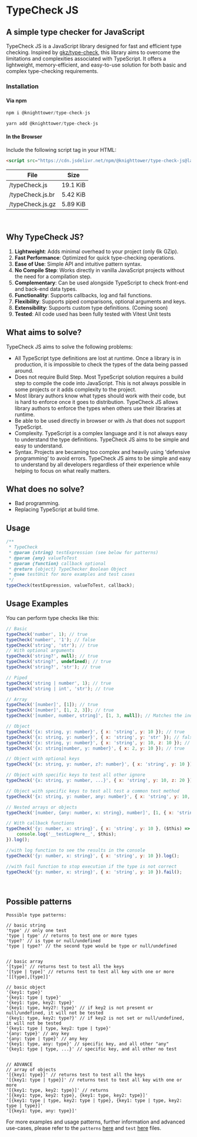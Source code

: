 # TypeCheck JS

## A simple type checker for JavaScript

TypeCheck JS is a JavaScript library designed for fast and efficient type checking. Inspired by [gkz/type-check](https://github.com/gkz/type-check), this library aims to overcome the limitations and complexities associated with TypeScript. It offers a lightweight, memory-efficient, and easy-to-use solution for both basic and complex type-checking requirements.

### Installation

#### Via npm

```javascript
npm i @knighttower/type-check-js
```

```javascript
yarn add @knighttower/type-check-js
```

#### In the Browser

Include the following script tag in your HTML:

```html
<script src="https://cdn.jsdelivr.net/npm/@knighttower/type-check-js@latest/dist/typeCheck.min.js"></script>
```

| File             | Size     |
| ---------------- | -------- |
| /typeCheck.js    | 19.1 KiB |
| /typeCheck.js.br | 5.42 KiB |
| /typeCheck.js.gz | 5.89 KiB |

<br/>

## Why TypeCheck JS?

1. **Lightweight**: Adds minimal overhead to your project (only 6k GZip).
2. **Fast Performance**: Optimized for quick type-checking operations.
3. **Ease of Use**: Simple API and intuitive pattern syntax.
4. **No Compile Step**: Works directly in vanilla JavaScript projects without the need for a compilation step.
5. **Complementary**: Can be used alongside TypeScript to check front-end and back-end data types.
6. **Functionality**: Supports callbacks, log and fail functions.
7. **Flexibility**: Supports piped comparisons, optional arguments and keys.
8. **Extensibility**: Supports custom type definitions. (Coming soon)
9. **Tested**: All code used has been fully tested with Vitest Unit tests

## What aims to solve?

TypeCheck JS aims to solve the following problems:

-   All TypeScript type definitions are lost at runtime. Once a library is in production, it is impossible to check the types of the data being passed around.
-   Does not require Build Step. Most TypeScript solution requires a build step to compile the code into JavaScript. This is not always possible in some projects or it adds complexity to the project.
-   Most library authors know what types should work with their code, but is hard to enforce once it goes to distribution. TypeCheck JS allows library authors to enforce the types when others use their libraries at runtime.
-   Be able to be used directly in browser or with Js that does not support TypeScript.
-   Complexity. TypeScript is a complex language and it is not always easy to understand the type definitions. TypeCheck JS aims to be simple and easy to understand.
-   Syntax. Projects are becaming too complex and heavily using 'defensive programming' to avoid errors. TypeCheck JS aims to be simple and easy to understand by all developers regardless of their experience while helping to focus on what really matters.

## What does no solve?

-   Bad programming.
-   Replacing TypeScript at build time.

## Usage

```javascript
/**
 * TypeCheck
 * @param {string} testExpression (see below for patterns)
 * @param {any} valueToTest
 * @param {function} callback optional
 * @return {object} TypeChecker Boolean Object
 * @see testUnit for more examples and test cases
 */
typeCheck(testExpression, valueToTest, callback);
```

## Usage Examples

You can perform type checks like this:

```javascript
// Basic
typeCheck('number', 1); // true
typeCheck('number', '1'); // false
typeCheck('string', 'str'); // true
// With optional arguments
typeCheck('string?', null); // true
typeCheck('string?', undefined); // true
typeCheck('string?', 'str'); // true

// Piped
typeCheck('string | number', 1); // true
typeCheck('string | int', 'str'); // true

// Array
typeCheck('[number]', [1]); // true
typeCheck('[number]', [1, 2, 3]); // true
typeCheck('[number, number, string]', [1, 3, null]); // Matches the index of the array

// Object
typeCheck('{x: string, y: number}', { x: 'string', y: 10 }); // true
typeCheck('{x: string, y: number}', { x: 'string', y: 'str' }); // false
typeCheck('{x: string, y: number}', { x: 'string', y: 10, z: 10 }); // false
typeCheck('{x: string|number, y: number}', { x: 2, y: 10 }); // true

// Object with optional keys
typeCheck('{x: string, y: number, z?: number}', { x: 'string', y: 10 }); // true

// Object with specific keys to test all other ignore
typeCheck('{x: string, y: number, ...}', { x: 'string', y: 10, z: 20 }); // true

// Object with specific keys to test all test a common test method
typeCheck('{x: string, y: number, any: number}', { x: 'string', y: 10, z: 20 }); // true

// Nested arrays or objects
typeCheck('[number, {any: number, x: string}, number]', [1, { x: 'string', y: 10, z: 20 }, 3]); // true

// With callback functions
typeCheck('{y: number, x: string}', { x: 'string', y: 10 }, ($this) => {
    console.log('__testLogHere__', $this);
}).log();

//with log function to see the results in the console
typeCheck('{y: number, x: string}', { x: 'string', y: 10 }).log();

//with fail function to stop execution if the type is not correct
typeCheck('{y: number, x: string}', { x: 'string', y: 10 }).fail();
```

<br/>

## Possible patterns

```
Possible type patterns:

// basic string
'type' // only one test
'type | type' // returns to test one or more types
'type?' // is type or null/undefined
'type | type?' // the second type would be type or null/undefined


// basic array
'[type]' // returns test to test all the keys
'[type | type]' // returns test to test all key with one or more
'[[type],[type]]'

// basic object
'{key1: type}'
'{key1: type | type}'
'{key1: type, key2: type}'
'{key1: type, key2?: type}' // if key2 is not present or null/undefined, it will not be tested
'{key1: type, key2: type?}' // if key2 is not set or null/undefined, it will not be tested
'{key1: type | type, key2: type | type}'
'{any: type}' // any key
'{any: type | type}' // any key
'{key1: type, any: type}' // specific key, and all other "any"
'{key1: type | type, ...}' // specific key, and all other no test


// ADVANCE
// array of objects
'[{key1: type}]' // returns test to test all the keys
'[{key1: type | type}]' // returns test to test all key with one or more
'[{key1: type, key2: type}]' // returns
'[{key1: type, key2: type}, {key1: type, key2: type}]'
'[{key1: type | type, key2: type | type}, {key1: type | type, key2: type | type}]'
'[{key1: type, any: type}]'

```

For more examples and usage patterns, further information and advanced use-cases, please refer to the `patterns` [here](/type-patterns.txt/) and `test` [here](/test/TypeCheck.test.js) files.
